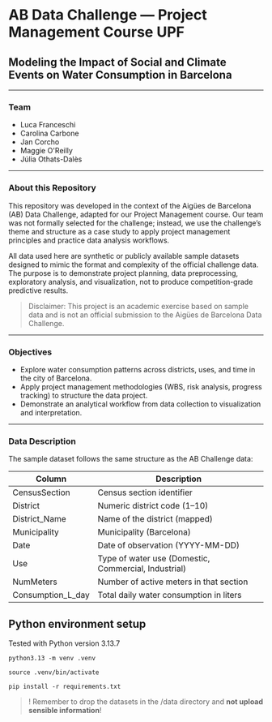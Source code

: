 # AB Data Challenge — Project Management Course UPF

## Modeling the Impact of Social and Climate Events on Water Consumption in Barcelona

--- 

### Team

- Luca Franceschi
- Carolina Carbone
- Jan Corcho
- Maggie O'Reilly
- Júlia Othats-Dalès

---

### About this Repository

This repository was developed in the context of the Aigües de Barcelona (AB) Data Challenge, adapted for our Project Management course.
Our team was not formally selected for the challenge; instead, we use the challenge’s theme and structure as a case study to apply project management principles and practice data analysis workflows.

All data used here are synthetic or publicly available sample datasets designed to mimic the format and complexity of the official challenge data.
The purpose is to demonstrate project planning, data preprocessing, exploratory analysis, and visualization, not to produce competition-grade predictive results.

> Disclaimer: This project is an academic exercise based on sample data and is not an official submission to the Aigües de Barcelona Data Challenge.

--- 

### Objectives

- Explore water consumption patterns across districts, uses, and time in the city of Barcelona.
- Apply project management methodologies (WBS, risk analysis, progress tracking) to structure the data project.
- Demonstrate an analytical workflow from data collection to visualization and interpretation.

--- 

### Data Description

The sample dataset follows the same structure as the AB Challenge data:

| Column | Description |
| ----------- | ----------- |
| CensusSection	| Census section identifier | 
| District	| Numeric district code (1–10) |
| District_Name	| Name of the district (mapped) |
| Municipality	| Municipality (Barcelona) |
| Date	| Date of observation (YYYY-MM-DD) |
| Use	| Type of water use (Domestic, Commercial, Industrial) |
| NumMeters	| Number of active meters in that section |
| Consumption_L_day	| Total daily water consumption in liters |

## Python environment setup

Tested with Python version 3.13.7

```
python3.13 -m venv .venv
```

```
source .venv/bin/activate
```

```
pip install -r requirements.txt
```

> ! Remember to drop the datasets in the /data directory and **not upload sensible information**!